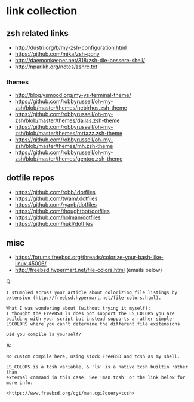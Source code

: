 # link collection

## zsh related links
- http://dustri.org/b/my-zsh-configuration.html
- https://github.com/mika/zsh-pony
- http://daemonkeeper.net/318/zsh-die-bessere-shell/
- http://nparikh.org/notes/zshrc.txt

### themes
- http://blog.ysmood.org/my-ys-terminal-theme/
- https://github.com/robbyrussell/oh-my-zsh/blob/master/themes/nebirhos.zsh-theme
- https://github.com/robbyrussell/oh-my-zsh/blob/master/themes/dallas.zsh-theme
- https://github.com/robbyrussell/oh-my-zsh/blob/master/themes/mrtazz.zsh-theme
- https://github.com/robbyrussell/oh-my-zsh/blob/master/themes/mh.zsh-theme
- https://github.com/robbyrussell/oh-my-zsh/blob/master/themes/gentoo.zsh-theme

## dotfile repos
- https://github.com/robb/.dotfiles
- https://github.com/twam/.dotfiles
- https://github.com/ryanb/dotfiles
- https://github.com/thoughtbot/dotfiles
- https://github.com/holman/dotfiles
- https://github.com/hukl/dotfiles

## misc
- https://forums.freebsd.org/threads/colorize-your-bash-like-linux.45006/
- http://freebsd.hypermart.net/file-colors.html (emails below)

Q:
```
I stumbled across your article about colorizing file listings by extension (http://freebsd.hypermart.net/file-colors.html).

What I was wondering about (without trying it myself):
I thought the FreeBSD ls does not support the LS_COLORS you are building with your script but instead supports a rather simpler LSCOLORS where you can't determine the different file exstensions.

Did you compile ls yourself?
```

A:
```
No custom compile here, using stock FreeBSD and tcsh as my shell.

LS_COLORS is a tcsh variable, & 'ls' is a native tcsh builtin rather than
external command in this case. See 'man tcsh' or the link below for more info:

<https://www.freebsd.org/cgi/man.cgi?query=tcsh>
```
